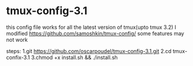 # tmux-config-3.1


this config file works for all the latest version of tmux(upto tmux 3.2)
I modified https://github.com/samoshkin/tmux-config/ some features may not work 

steps:
1.git https://github.com/oscarpoudel/tmux-config-3.1.git 
2.cd tmux-confix-3.1
3.chmod +x install.sh && ./install.sh

